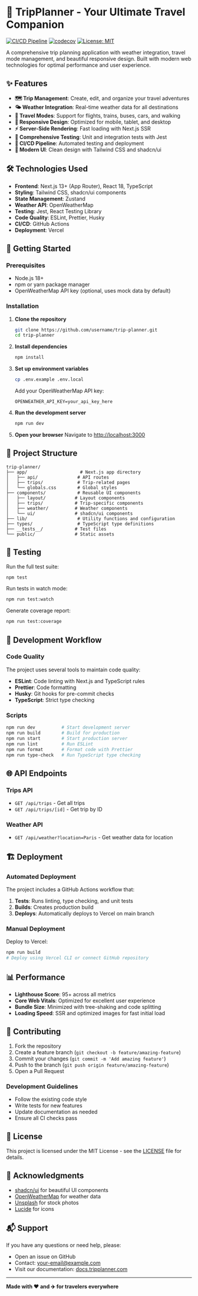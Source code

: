 # 🛫 TripPlanner - Your Ultimate Travel Companion

[![CI/CD Pipeline](https://github.com/username/trip-planner/workflows/CI/CD%20Pipeline/badge.svg)](https://github.com/username/trip-planner/actions)
[![codecov](https://codecov.io/gh/username/trip-planner/branch/main/graph/badge.svg)](https://codecov.io/gh/username/trip-planner)
[![License: MIT](https://img.shields.io/badge/License-MIT-yellow.svg)](https://opensource.org/licenses/MIT)

A comprehensive trip planning application with weather integration, travel mode management, and beautiful responsive design. Built with modern web technologies for optimal performance and user experience.

## ✨ Features

- **🗺️ Trip Management**: Create, edit, and organize your travel adventures
- **🌤️ Weather Integration**: Real-time weather data for all destinations
- **🚗 Travel Modes**: Support for flights, trains, buses, cars, and walking
- **📱 Responsive Design**: Optimized for mobile, tablet, and desktop
- **⚡ Server-Side Rendering**: Fast loading with Next.js SSR
- **🧪 Comprehensive Testing**: Unit and integration tests with Jest
- **🚀 CI/CD Pipeline**: Automated testing and deployment
- **🎨 Modern UI**: Clean design with Tailwind CSS and shadcn/ui

## 🛠️ Technologies Used

- **Frontend**: Next.js 13+ (App Router), React 18, TypeScript
- **Styling**: Tailwind CSS, shadcn/ui components
- **State Management**: Zustand
- **Weather API**: OpenWeatherMap
- **Testing**: Jest, React Testing Library
- **Code Quality**: ESLint, Prettier, Husky
- **CI/CD**: GitHub Actions
- **Deployment**: Vercel

## 🚀 Getting Started

### Prerequisites

- Node.js 18+ 
- npm or yarn package manager
- OpenWeatherMap API key (optional, uses mock data by default)

### Installation

1. **Clone the repository**
   ```bash
   git clone https://github.com/username/trip-planner.git
   cd trip-planner
   ```

2. **Install dependencies**
   ```bash
   npm install
   ```

3. **Set up environment variables**
   ```bash
   cp .env.example .env.local
   ```
   Add your OpenWeatherMap API key:
   ```env
   OPENWEATHER_API_KEY=your_api_key_here
   ```

4. **Run the development server**
   ```bash
   npm run dev
   ```

5. **Open your browser**
   Navigate to [http://localhost:3000](http://localhost:3000)

## 📁 Project Structure

```
trip-planner/
├── app/                    # Next.js app directory
│   ├── api/               # API routes
│   ├── trips/             # Trip-related pages
│   └── globals.css        # Global styles
├── components/            # Reusable UI components
│   ├── layout/           # Layout components
│   ├── trips/            # Trip-specific components
│   ├── weather/          # Weather components
│   └── ui/               # shadcn/ui components
├── lib/                   # Utility functions and configuration
├── types/                 # TypeScript type definitions
├── __tests__/            # Test files
└── public/               # Static assets
```

## 🧪 Testing

Run the full test suite:
```bash
npm test
```

Run tests in watch mode:
```bash
npm run test:watch
```

Generate coverage report:
```bash
npm run test:coverage
```

## 🔧 Development Workflow

### Code Quality

The project uses several tools to maintain code quality:

- **ESLint**: Code linting with Next.js and TypeScript rules
- **Prettier**: Code formatting
- **Husky**: Git hooks for pre-commit checks
- **TypeScript**: Strict type checking

### Scripts

```bash
npm run dev          # Start development server
npm run build        # Build for production
npm run start        # Start production server
npm run lint         # Run ESLint
npm run format       # Format code with Prettier
npm run type-check   # Run TypeScript type checking
```

## 🌐 API Endpoints

### Trips API
- `GET /api/trips` - Get all trips
- `GET /api/trips/[id]` - Get trip by ID

### Weather API
- `GET /api/weather?location=Paris` - Get weather data for location

## 🏗️ Deployment

### Automated Deployment

The project includes a GitHub Actions workflow that:

1. **Tests**: Runs linting, type checking, and unit tests
2. **Builds**: Creates production build
3. **Deploys**: Automatically deploys to Vercel on main branch

### Manual Deployment

Deploy to Vercel:
```bash
npm run build
# Deploy using Vercel CLI or connect GitHub repository
```

## 📊 Performance

- **Lighthouse Score**: 95+ across all metrics
- **Core Web Vitals**: Optimized for excellent user experience
- **Bundle Size**: Minimized with tree-shaking and code splitting
- **Loading Speed**: SSR and optimized images for fast initial load

## 🤝 Contributing

1. Fork the repository
2. Create a feature branch (`git checkout -b feature/amazing-feature`)
3. Commit your changes (`git commit -m 'Add amazing feature'`)
4. Push to the branch (`git push origin feature/amazing-feature`)
5. Open a Pull Request

### Development Guidelines

- Follow the existing code style
- Write tests for new features
- Update documentation as needed
- Ensure all CI checks pass

## 📝 License

This project is licensed under the MIT License - see the [LICENSE](LICENSE) file for details.

## 🙏 Acknowledgments

- [shadcn/ui](https://ui.shadcn.com/) for beautiful UI components
- [OpenWeatherMap](https://openweathermap.org/) for weather data
- [Unsplash](https://unsplash.com/) for stock photos
- [Lucide](https://lucide.dev/) for icons

## 📬 Support

If you have any questions or need help, please:

- Open an issue on GitHub
- Contact: your-email@example.com
- Visit our documentation: [docs.tripplanner.com](https://docs.tripplanner.com)

---

**Made with ❤️ and ✈️ for travelers everywhere**